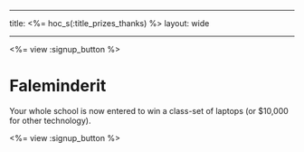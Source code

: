 * * *

title: <%= hoc_s(:title_prizes_thanks) %> layout: wide

* * *

<%= view :signup_button %>

# Faleminderit

Your whole school is now entered to win a class-set of laptops (or $10,000 for other technology).

<%= view :signup_button %>